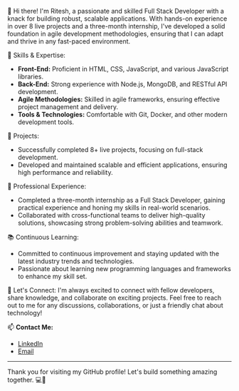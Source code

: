 

👋 Hi there! I'm Ritesh,
a passionate and skilled Full Stack Developer with a knack for building robust, scalable applications. With hands-on experience in over 8 live projects and a three-month internship, 
I've developed a solid foundation in agile development methodologies, ensuring that I can adapt and thrive in any fast-paced environment.

🌟 Skills & Expertise:
- **Front-End:** Proficient in HTML, CSS, JavaScript, and various JavaScript libraries.
- **Back-End:** Strong experience with Node.js, MongoDB, and RESTful API development.
- **Agile Methodologies:** Skilled in agile frameworks, ensuring effective project management and delivery.
- **Tools & Technologies:** Comfortable with Git, Docker, and other modern development tools.

🚀 Projects:
- Successfully completed 8+ live projects, focusing on full-stack development.
- Developed and maintained scalable and efficient applications, ensuring high performance and reliability.

💼 Professional Experience:
- Completed a three-month internship as a Full Stack Developer, gaining practical experience and honing my skills in real-world scenarios.
- Collaborated with cross-functional teams to deliver high-quality solutions, showcasing strong problem-solving abilities and teamwork.

📚 Continuous Learning:
- Committed to continuous improvement and staying updated with the latest industry trends and technologies.
- Passionate about learning new programming languages and frameworks to enhance my skill set.

🌱 Let's Connect:
I'm always excited to connect with fellow developers, share knowledge, and collaborate on exciting projects. Feel free to reach out to me for any discussions, collaborations, or just a friendly chat about technology!

📫 **Contact Me:**
- [LinkedIn](your-linkedin-profile)
- [Email](riteshpatel246@gmail.com)

-----------------------------------

Thank you for visiting my GitHub profile! Let's build something amazing together. 💻🚀
